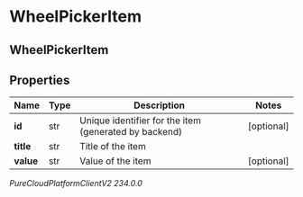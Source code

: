 # WheelPickerItem

## WheelPickerItem

## Properties

|Name | Type | Description | Notes|
|------------ | ------------- | ------------- | -------------|
| **id** | str | Unique identifier for the item (generated by backend) | [optional] |
| **title** | str | Title of the item | |
| **value** | str | Value of the item | [optional] |



_PureCloudPlatformClientV2 234.0.0_
